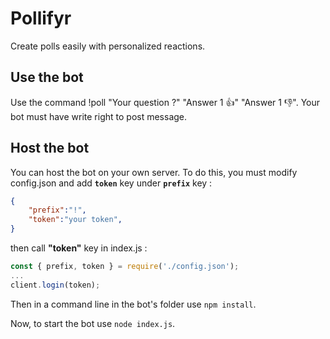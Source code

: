 # Pollifyr

Create polls easily with personalized reactions.


## Use the bot

Use the command !poll "Your question ?" "Answer 1 👍" "Answer 1 👎".
Your bot must have write right to post message.

## Host the bot

You can host the bot on your own server.
To do this, you must modify config.json and add **`token`** key under **`prefix`** key :

```json
{
	"prefix":"!",
	"token":"your token",
}
```

then call **"token"** key in index.js :

```javascript
const { prefix, token } = require('./config.json');
...
client.login(token);
```

Then in a command line in the bot's folder use `npm install`.

Now, to start the bot use `node index.js`.
